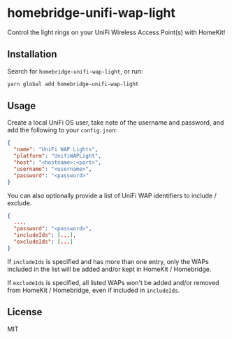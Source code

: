 # homebridge-unifi-wap-light
Control the light rings on your UniFi Wireless Access Point(s) with HomeKit!

## Installation
Search for `homebridge-unifi-wap-light`, or run:
```sh
yarn global add homebridge-unifi-wap-light
```

## Usage
Create a local UniFi OS user, take note of the username and password, and add the following to your `config.json`:
```json
{
  "name": "UniFi WAP Lights",
  "platform": "UnifiWAPLight",
  "host": "<hostname>:<port>",
  "username": "<username>",
  "password": "<password>"
}
```

You can also optionally provide a list of UniFi WAP identifiers to include / exclude.
```json
{
  ...,
  "password": "<password>",
  "includeIds": [...],
  "excludeIds": [...]
}
```

If `includeIds` is specified and has more than one entry, only the WAPs included in the list will be added and/or kept in HomeKit / Homebridge.

If `excludeIds` is specified, all listed WAPs won't be added and/or removed from HomeKit / Homebridge, even if included in `includeIds`.

## License
MIT

